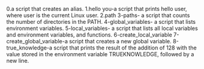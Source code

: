 0.a script that creates an alias.
1.hello you-a script that prints hello user, where user is the current Linux user.
2.path
3-paths-  a script that counts the number of directories in the PATH.
4-global_variables-  a script that lists environment variables.
5-local_variables-  a script that lists all local variables and environment variables, and functions.
6-create_local_variable
7-create_global_variable-a script that creates a new global variable.
8-true_knowledge-a script that prints the result of the addition of 128 with the value stored in the environment variable TRUEKNOWLEDGE, followed by a new line.

